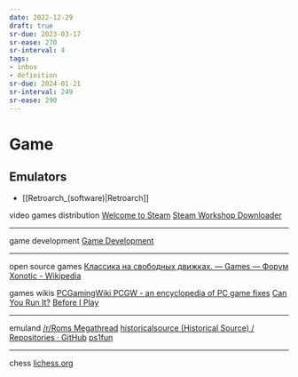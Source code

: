 ```yaml
---
date: 2022-12-29
draft: true
sr-due: 2023-03-17
sr-ease: 270
sr-interval: 4
tags:
- inbox
- definition
sr-due: 2024-01-21
sr-interval: 249
sr-ease: 290
---
```


# Game

## Emulators

- [[Retroarch_(software)|Retroarch]]

video games distribution [Welcome to Steam](https://store.steampowered.com/)
[Steam Workshop Downloader](https://steamworkshopdownloader.io/)

---

game development [Game Development](https://develop.games/)

---

open source games
[Классика на свободных движках. — Games — Форум](https://www.linux.org.ru/forum/games/11192801/page5?lastmod=1645313017678)
[Xonotic - Wikipedia](https://en.m.wikipedia.org/wiki/Xonotic)

games wikis
[PCGamingWiki PCGW - an encyclopedia of PC game fixes](https://www.pcgamingwiki.com/wiki/Home)
[Can You Run It?](http://www.systemrequirementslab.com/cyri/)
[Before I Play](https://beforeiplay.com/index.php?title=Main_Page)

---

emuland [/r/Roms Megathread](https://r-roms.github.io/)
[historicalsource (Historical Source) / Repositories · GitHub](https://github.com/historicalsource?tab=repositories)
[ps1fun](http://www.ps1fun.com/)

---

chess [lichess.org](http://ru.lichess.org/)
